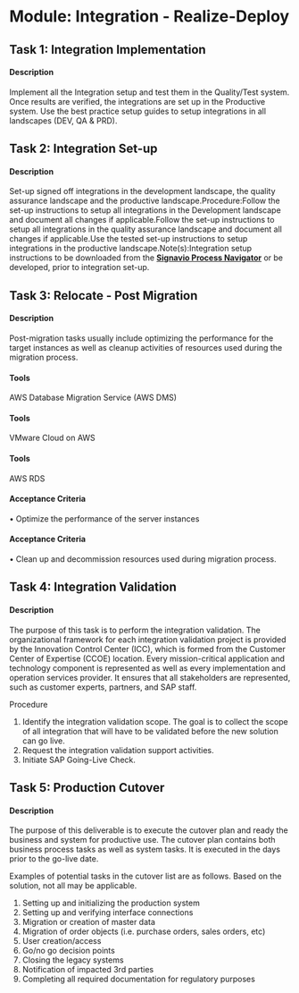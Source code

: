 
# Module: Integration - Realize-Deploy
## Task 1: Integration Implementation
#### Description
Implement all the Integration setup and test them in the Quality/Test system. Once results are verified, the integrations are set up in the Productive system. Use the best practice setup guides to setup integrations in all landscapes (DEV, QA & PRD).

## Task 2: Integration Set-up
#### Description
Set-up signed off integrations in the development landscape, the quality assurance landscape and the productive landscape.Procedure:Follow the set-up instructions to setup all integrations in the Development landscape and document all changes if applicable.Follow the set-up instructions to setup all integrations in the quality assurance landscape and document all changes if applicable.Use the tested set-up instructions to setup integrations in the productive landscape.Note(s):Integration setup instructions to be downloaded from the **[Signavio Process Navigator](https://me.sap.com/processnavigator)** or be developed, prior to integration set-up.
## Task 3: Relocate - Post Migration
#### Description
Post-migration tasks usually include optimizing the performance for the target  instances as well as cleanup activities of resources used during the  migration process.
#### Tools
AWS Database Migration Service (AWS DMS)
#### Tools
VMware Cloud on AWS
#### Tools
AWS RDS
#### Acceptance Criteria
•  Optimize the performance of the server instances
#### Acceptance Criteria
• Clean up and decommission resources used during migration process.
## Task 4: Integration Validation
#### Description
The purpose of this task is to perform the integration validation. The organizational framework for each integration validation project is provided by the Innovation Control Center (ICC), which is formed from the Customer Center of Expertise (CCOE) location. Every mission-critical application and technology component is represented as well as every implementation and operation services provider. It ensures that all stakeholders are represented, such as customer experts, partners, and SAP staff.

Procedure

1. Identify the integration validation scope. The goal is to collect the scope of all integration that will have to be validated before the new solution can go live.
2. Request the integration validation support activities.
3. Initiate SAP Going-Live Check.
## Task 5: Production Cutover
#### Description
The purpose of this deliverable is to execute the cutover plan and ready the business and system for productive use. The cutover plan contains both business process tasks as well as system tasks. It is executed in the days prior to the go-live date.

Examples of potential tasks in the cutover list are as follows. Based on the solution, not all may be applicable.

1. Setting up and initializing the production system
2. Setting up and verifying interface connections
3. Migration or creation of master data
4. Migration of order objects (i.e. purchase orders, sales orders, etc)
5. User creation/access
6. Go/no go decision points
7. Closing the legacy systems
8. Notification of impacted 3rd parties
9. Completing all required documentation for regulatory purposes